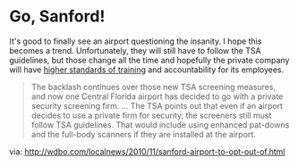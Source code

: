 # Go, Sanford!

It's good to finally see an airport questioning the insanity. I hope this
becomes a trend. Unfortunately, they will still have to follow the TSA
guidelines, but those change all the time and hopefully the private company
will have [higher standards of training](http://www.aclu.org/blog/technology-and-liberty/tsa-has-no-time-train-its-screeners) and accountability for its
employees.

> The backlash continues over those new TSA screening measures, and now
> one Central Florida airport has decided to go with a private security
> screening firm.  ...  The TSA points out that even if an airport decides
> to use a private firm for security, the screeners still must follow TSA
> guidelines. That would include using enhanced pat-downs and the
> full-body scanners if they are installed at the airport.

via: <http://wdbo.com/localnews/2010/11/sanford-airport-to-opt-out-of.html>
